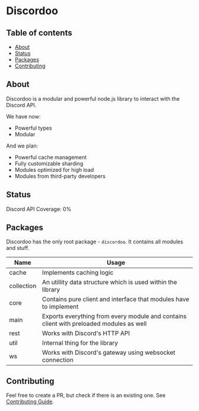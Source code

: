 # Discordoo

## Table of contents
- [About](#about)
- [Status](#status)  
- [Packages](#packages)
- [Contributing](#contributing)

## About
Discordoo is a modular and powerful node.js library to interact with the Discord API.

We have now:
- Powerful types
- Modular

And we plan:
- Powerful cache management
- Fully customizable sharding
- Modules optimized for high load
- Modules from third-party developers

## Status
Discord API Coverage: 0%

## Packages
Discordoo has the only root package - `discordoo`.
It contains all modules and stuff.

Name | Usage
--- | ---
cache | Implements caching logic
collection | An utillity data structure which is used within the library
core | Contains pure client and interface that modules have to implement
main | Exports everything from every module and contains client with preloaded modules as well
rest | Works with Discord's HTTP API
util | Internal thing for the library
ws | Works with Discord's gateway using websocket connection

## Contributing
Feel free to create a PR, but check if there is an existing one.
See [Contributing Guide](https://github.com/Discordoo/discordoo/blob/master/CONTRIBUTING.md).
